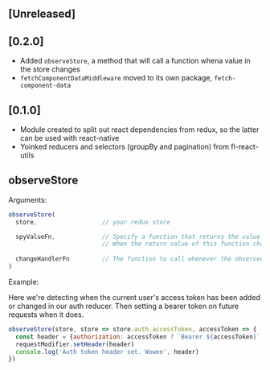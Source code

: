 
## [Unreleased]
  

## [0.2.0]
  - Added `observeStore`, a method that will call a function whena  value in the store changes
  - `fetchComponentDataMiddleware` moved to its own package, `fetch-component-data`
  
## [0.1.0]
  - Module created to split out react dependencies from redux, so the latter can be used with react-native
  - Yoinked reducers and selectors (groupBy and pagination) from fl-react-utils
  

observeStore
------------

Arguments:

```javascript
observeStore(
  store,                  // your redux store

  spyValueFn,             // Specify a function that returns the value you want to observer from the store
                          // When the return value of this function changes the change handler function is called
  
  changeHandlerFn         // The function to call whenever the observed value changes
)
```

Example:

Here we're detecting when the current user's access token has been added or changed in our auth reducer. Then setting a bearer token on future requests when it does.

```javascript
observeStore(store, store => store.auth.accessToken, accessToken => {
  const header = {authorization: accessToken ? `Bearer ${accessToken}` : null}
  requestModifier.setHeader(header)
  console.log('Auth token header set. Wowee', header)
})
```
